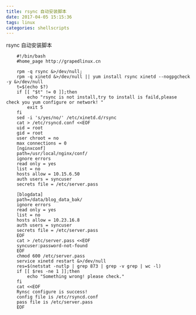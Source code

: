 ```yaml
---
title: rsync 自动安装脚本
date: 2017-04-05 15:15:36
tags: linux
categories: shellscripts
---
```

rsync 自动安装脚本


		#!/bin/bash
		#home_page http://grapedlinux.cn
		
		rpm -q rsync &>/dev/null;
		rpm -q xinetd &>/dev/null || yum install rsync xinetd --nogpgcheck -y &>/dev/null
		t=$(echo $?)
		if [[ "$t" != 0 ]];then
		    echo "rsync is not install,try to install is faild,please check you yum configure or network! "
		    exit 5
		fi
		sed -i 's/yes/no/' /etc/xinetd.d/rsync 
		cat > /etc/rsyncd.conf <<EOF
		uid = root
		gid = root
		user chroot = no
		max connections = 0
		[nginxconf]
		path=/usr/local/nginx/conf/
		ignore errors
		read only = yes
		list = no
		hosts allow = 10.15.6.50
		auth users = syncuser
		secrets file = /etc/server.pass
		
		[blogdata]
		path=/data/blog_data_bak/
		ignore errors
		read only = yes
		list = no
		hosts allow = 10.23.16.8
		auth users = syncuser
		secrets file = /etc/server.pass
		EOF
		cat > /etc/server.pass <<EOF
		syncuser:password-not-found
		EOF
		chmod 600 /etc/server.pass
		service xinetd restart &>/dev/null
		res=$(netstat -nutlp | grep 873 | grep -v grep | wc -l)
		if [[ $res -ne 1 ]];then
		    echo "Something wrong! please check."
		fi
		cat <<EOF
		Rynsc configure is success!
		config file is /etc/rsyncd.conf
		pass file is /etc/server.pass
		EOF
